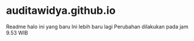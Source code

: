 # auditawidya.github.io
Readme halo ini yang baru
Ini lebih baru lagi 
Perubahan dilakukan pada jam 9.53 WIB

